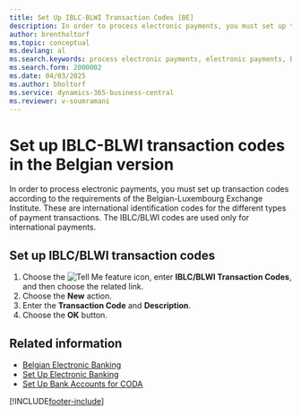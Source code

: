 ```yaml
---
title: Set Up IBLC-BLWI Transaction Codes [BE]
description: In order to process electronic payments, you must set up transaction codes according to the requirements of the Belgian-Luxembourg Exchange Institute. 
author: brentholtorf
ms.topic: conceptual
ms.devlang: al
ms.search.keywords: process electronic payments, electronic payments, Belgian version, set up transaction codes, transaction codes, Belgian-Luxembourg Exchange Institute, IBLC-BLWI
ms.search.form: 2000002
ms.date: 04/03/2025
ms.author: bholtorf
ms.service: dynamics-365-business-central
ms.reviewer: v-soumramani
---
```


# Set up IBLC-BLWI transaction codes in the Belgian version

In order to process electronic payments, you must set up transaction codes according to the requirements of the Belgian-Luxembourg Exchange Institute. These are international identification codes for the different types of payment transactions. The IBLC/BLWI codes are used only for international payments.  

## Set up IBLC/BLWI transaction codes  

1. Choose the ![Tell Me feature](../../media/ui-search/search_small.png "Tell me what you want to do") icon, enter **IBLC/BLWI Transaction Codes**, and then choose the related link.  
1. Choose the **New** action.  
1. Enter the **Transaction Code** and **Description**.  
1. Choose the **OK** button.  

## Related information

- [Belgian Electronic Banking](belgian-electronic-banking.md)   
- [Set Up Electronic Banking](how-to-set-up-electronic-banking.md)   
- [Set Up Bank Accounts for CODA](how-to-set-up-bank-accounts-for-coda.md)

[!INCLUDE[footer-include](../../includes/footer-banner.md)]
